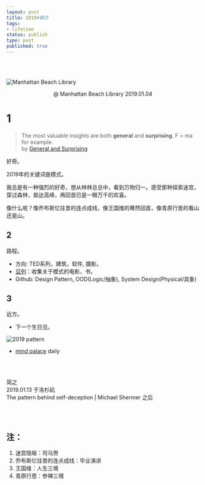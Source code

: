 ```yaml
--- 
layout: post
title: 2019#模式
tags: 
- lifetime
status: publish
type: post
published: true
---
```


<br>
<br>

![Manhattan Beach Library](https://i.imgur.com/0wCmMNx.jpg)
<center> @ Manhattan Beach Library 2019.01.04 </center>

# 1

> The most valuable insights are both **general** and **surprising**. F = ma for example.  
> by [General and Surprising](http://www.paulgraham.com/sun.html)

好奇。

2019年的关键词是模式。

我总是有一种强烈的好奇，想从林林总总中，看到万物归一。感受那种探索迷宫，穿过森林，抵达高峰，再回首已是一眼万千的欢喜。

像什么呢？像乔布斯忆往昔的连点成线，像王国维的蓦然回首，像青原行思的看山还是山。


	
## 2

路程。

- 方向: TED系列，建筑，软件, 摄影。
- [豆列](https://www.douban.com/doulist/111515162/)：收集关于模式的电影，书。
- Github: Design Pattern, OOD(Logic/抽象), System Design(Physical/具象)

## 3

远方。

- 下一个生日见。

![2019 pattern](https://i.imgur.com/vMBLCL3.png)


- [mind palace](https://www.dropbox.com/sh/zsfc528lbrrreu5/AABQ1aGwCuzJpdWsz5vnbmoRa?dl=0) daily


<br>
<br>

简之           
2019.01.13 于洛杉矶<br>
The pattern behind self-deception | Michael Shermer 之后



<br>
<br>


## 注：

1. 迷宫隐喻：司马贺
2. 乔布斯忆往昔的连点成线：毕业演讲
3. 王国维：人生三境
4. 青原行思：参禅三境


